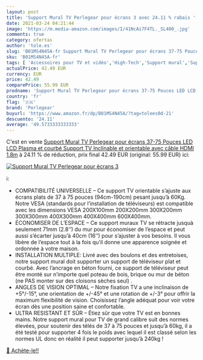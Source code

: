 ```yaml
---
layout: post
title: 'Support Mural TV Perlegear pour écrans 3 avec 24.11 % rabais '
date: 2021-03-24 04:21:44
image: 'https://m.media-amazon.com/images/I/41NcAi7F4TL._SL400_.jpg'
comments: true
category: ofertas
author: 'tole.es'
slug: 'B01MS4N45A-fr Support Mural TV Perlegear pour écrans 37-75 Pouces LED...'
sku: 'B01MS4N45A-fr'
tags: [ 'Accessoires pour TV et vidéo','High-Tech','Support mural','Supports et meubles TV','TV, vidéo et home cinéma','perlegear', ]
actualPrice: 42.49 EUR
currency: EUR
price: 42.49
comparePrice: 55.99 EUR
prodname: 'Support Mural TV Perlegear pour écrans 37-75 Pouces LED LCD Plasma et courbé Support TV Inclinable et orientable avec câble HDMI 1.8m'
country: 'fr'
flag: '🇫🇷'
brand: 'Perlegear'
buyurl: 'https://www.amazon.fr/dp/B01MS4N45A/?tag=tolees0d-21'
descuento: '24.11'
average: '49.5733333333333'
---
```


C'est en vente [Support Mural TV Perlegear pour écrans 37-75 Pouces LED LCD Plasma et courbé Support TV Inclinable et orientable avec câble HDMI 1.8m](https://www.amazon.fr/dp/B01MS4N45A/?tag=tolees0d-21)  à  24.11 % de réduction, prix final  42.49 EUR (original: 55.99 EUR) ici:

[![Support Mural TV Perlegear pour écrans 3](https://m.media-amazon.com/images/I/41NcAi7F4TL._SL400_.jpg)](https://www.amazon.fr/dp/B01MS4N45A/?tag=tolees0d-21)

ℹ️:

- COMPATIBILITÉ UNIVERSELLE – Ce support TV orientable s’ajuste aux écrans plats de 37 à 75 pouces (94cm-190cm) pesant jusqu’à 60Kg. Notre VESA (standards pour l’installation de téléviseurs) est compatible avec les dimensions VESA 200X100mm 200X200mm 300X200mm 300X300mm 400X300mm 400X400mm 600X400mm.
- ÉCONOMISER DE L’ESPACE – Ce support muraux TV se rétracte jusquà seulement 71mm (2.8’’) du mur pour économiser de l’espace et peut aussi s’écarter jusqu’à 40cm (16’’) pour s’ajuster à vos besoins. Il vous libère de l’espace tout à la fois qu’il donne une apparence soignée et ordonnée à votre maison.
- INSTALLATION MULTIPLE: Livré avec des boulons et des entretoises, notre support mural doit supporter un support de téléviseur plat et courbé. Avec l’ancrage en béton fourni, ce support de téléviseur peut être monté sur n’importe quel poteau de bois, brique ou mur de béton (ne PAS monter sur des cloisons sèches seul) .
- ANGLES DE VISION OPTIMAL – Notre fixation TV a une inclinaison de +5°/-15°, une orientation de +/-45° et une rotation de +/-3° pour offrir la maximum flexibilité de vision. Choisissez l’angle adéquat pour voir votre écran dès une position saine et confortable.
- ULTRA RESISTANT ET SÛR – Étiez sûr que votre TV est en bonnes mains. Notre support mural pour TV de grand calibre suit des normes élevées, pour soutenir des télés de 37 à 75 pouces et jusqu’à 60kg, il a été testé pour supporter 4 fois le poids avec lequel il est classé selon les normes UL donc en réalité il peut supporter jusqu’à 240kg !

[🛒 Achète-le!!](https://www.amazon.fr/dp/B01MS4N45A/?tag=tolees0d-21)
